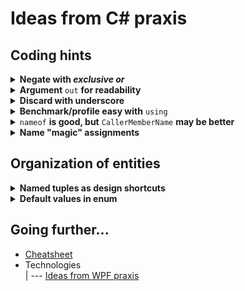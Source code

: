 # Ideas from C# praxis

## Coding hints

<details>
<summary><b>Negate with <i>exclusive or</i></b></summary>
  
```diff csharp
-      isLoading = !isLoading
+      isLoading ^= true; // explicit
```

```diff csharp
// invert a longish chained property in legacy API:
-    Controller_A.CPU2.Circuits.TriggerY1.Input.S_plus = !Controller_A.CPU2.Circuits.TriggerV1.Input.S_plus;
// i'd intentionally done a typo, which you could have missed and which can still designate a valid name
+    Controller_A.CPU2.Circuits.TriggerY1.Input.S_plus ^= true; // terser and "typo"-safe 
```

</details>

<details>
<summary><b>Argument</b> <code>out</code> <b>for readability</b></summary>

```csharp
if (!CheckPauseComplete(out var msRemaining))
   _module.Sleep(msRemaining);
```

</details>

<details>
<summary><b>Discard with underscore</b></summary>

```csharp
// null guard with *null-coalescing* 
_ = order?? throw new ArgumentNullException(nameof(order)); // though `if()` is more readable 
```

```csharp
 // remove visual noise of nominal arguments
  void OnMouseMove(sender _, EventArgs __) { MyApp.Unfreeze(); };
```

 ```csharp
 // to point that return value isn't required or a method is called for side-effect only
 _ = myShoppingCart.Pay(); // habitually i don't care for receipt
 ```

  ```csharp
 // mock objects (e.g. to invoke constructor logic only) 
  _ = new ResourceBlocker(filename);
   ```

+ Not a discard but pleasing

```csharp
const int milesToMars_CloseApproach = 38_600_000;
var rfidTagFilter = 0b_0111_1100_0100_0011;
```

</details>

<details>
<summary><b>Benchmark/profile easy with</b> <code>using</code></summary>

```csharp
using (var benchmark = new Benchmark()) {
    // benchmarked flow here
}

class Benchmark : IDisposable
{
   string _caller;

   public Benchmark([CallerMemberName] string caller = "<undefined>") {
      _caller = caller;
      // start logging/profiling
   }    

   public void Dispose() {
      // stop logging/profiling
   }
}
```
</details>

<details>
<summary><code>nameof</code>&nbsp;<b>is good, but</b> <code>CallerMemberName</code>&nbsp;<b>may be better</b></summary>  
The snippet above (benchmark `using`) must have decently clarified this. It's tempting to copy `nameof()` from another call and forget to alter.

</details>

<details>
<summary><b>Name "magic" assignments</b></summary>
  
```diff csharp
-     legacySystem.ModuleD1.Abracadabra = true; // specifies that text input is treated case-sensitive
+     const bool InputIsCaseSensitive = true;
+     legacySystem.ModuleD1.Abracadabra = InputIsCaseSensitive;
```
```diff csharp
-     Info(shortMessage).Popup(3200);
+     Info(shortMessage).Popup(Ux.MinToNoticePrompt.Milliseconds);
```
</details>

## Organization of entities
<details>
<summary><b>Named tuples as design shortcuts</b></summary>

Piles of interfaces, classes and structs for every single trifle may obscure contours of OOD. Then _named tuples_ are a sound compromise, when limited to SPARSE cases.

```csharp
...
(int width, int depth, int height, DateTime availableFrom) FindMinPackageBox(Product[] products);
...
if (storehouse.FindMinPackage(ERSATzSupply).availableFrom > DateTime.Today.AddDays(7)) {
... 
```

This shortcut can further cut initialization and streamline assignments:

```csharp
// given a chess game log ...
 chessGame.Move = "c5";
// you'd love to briefly annotate moves 
chessGame.Move = ("c5", "Sicilian Defence");
// that is backed with
(string notation, string comment) Move { get; set; }
```

Unrestricted tuples, named or not, will be great helpers for prototyping code contracts, until they will solidify to interfaces and definitions.
</details>

<details>
<summary><b>Default values in enum</b></summary>

Reserve, when appropriate, _none_, _undefined_ or _unknown_ as zero-value to prevent unexpected default assignment and consequent bugs.

```csharp
enum FundamentalStatesOfMatter
{
    Unknown, // implicitly = 0,
    Solid, // won't be assigned by default e.g. to a motor coolant
    Liquid,
    Gas,
    Plasma
}
```

</details>

## Going further...
+ [Cheatsheet](cs_cheatsheet.md)
+ Technologies\
| --- [Ideas from WPF praxis](../wpf/readme+/wpf_hints.md)
